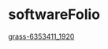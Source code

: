 # softwareFolio

[grass-6353411_1920](https://user-images.githubusercontent.com/66113729/123883552-3e5b1880-d984-11eb-8bd8-5584cfdef1f2.jpg)
